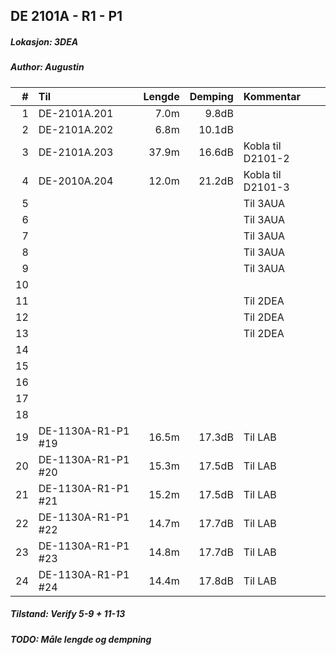 ## DE 2101A - R1 - P1
##### Lokasjon: 3DEA
##### Author: Augustin

|  #  |        Til       |Lengde|Demping|     Kommentar   |
|----:|:-----------------|-----:|------:|:----------------|
|    1|DE-2101A.201      |  7.0m|  9.8dB|                 |
|    2|DE-2101A.202      |  6.8m| 10.1dB|                 |
|    3|DE-2101A.203      | 37.9m| 16.6dB|Kobla til D2101-2|
|    4|DE-2010A.204      | 12.0m| 21.2dB|Kobla til D2101-3|
|    5|                  |      |       |Til 3AUA         |
|    6|                  |      |       |Til 3AUA         |
|    7|                  |      |       |Til 3AUA         |
|    8|                  |      |       |Til 3AUA         |
|    9|                  |      |       |Til 3AUA         |
|   10|                  |      |       |                 | 
|   11|                  |      |       |Til 2DEA         |
|   12|                  |      |       |Til 2DEA         |
|   13|                  |      |       |Til 2DEA         |
|   14|                  |      |       |                 |
|   15|                  |      |       |                 |
|   16|                  |      |       |                 |
|   17|                  |      |       |                 | 
|   18|                  |      |       |                 |
|   19|DE-1130A-R1-P1 #19| 16.5m| 17.3dB|Til LAB          |
|   20|DE-1130A-R1-P1 #20| 15.3m| 17.5dB|Til LAB          |
|   21|DE-1130A-R1-P1 #21| 15.2m| 17.5dB|Til LAB          |
|   22|DE-1130A-R1-P1 #22| 14.7m| 17.7dB|Til LAB          |
|   23|DE-1130A-R1-P1 #23| 14.8m| 17.7dB|Til LAB          |
|   24|DE-1130A-R1-P1 #24| 14.4m| 17.8dB|Til LAB          |

##### Tilstand: Verify 5-9 + 11-13
##### TODO: Måle lengde og dempning
